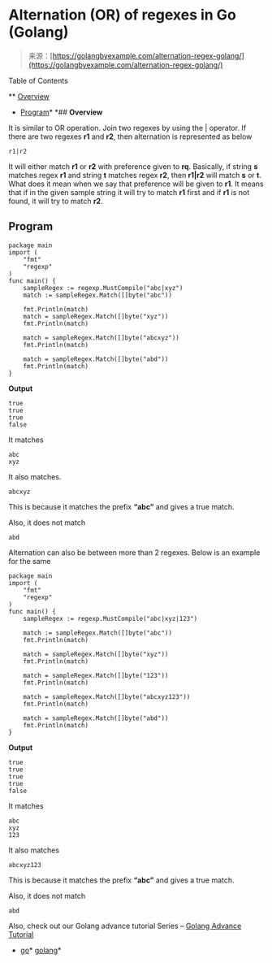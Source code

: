 <!--yml
category: 未分类
date: 2024-10-13 06:36:41
-->

# Alternation (OR) of regexes in Go (Golang)

> 来源：[https://golangbyexample.com/alternation-regex-golang/](https://golangbyexample.com/alternation-regex-golang/)

Table of Contents

 **   [Overview](#Overview "Overview")
*   [Program](#Program "Program")*  *## **Overview**

It is similar to OR operation. Join two regexes by using the | operator. If there are two regexes **r1** and **r2**, then alternation is represented as below

```
r1|r2
```

It will either match **r1** or **r2** with preference given to **rq**. Basically, if string **s** matches regex **r1** and string **t** matches regex **r2**, then **r1|r2** will match **s** or **t**.  What does it mean when we say that preference will be given to **r1**. It means that if in the given sample string it will try to match **r1** first and if **r1** is not found, it will try to match **r2**.

## **Program**

```
package main
import (
    "fmt"
    "regexp"
)
func main() {
    sampleRegex := regexp.MustCompile("abc|xyz")
    match := sampleRegex.Match([]byte("abc"))

    fmt.Println(match)
    match = sampleRegex.Match([]byte("xyz"))
    fmt.Println(match)

    match = sampleRegex.Match([]byte("abcxyz"))
    fmt.Println(match)

    match = sampleRegex.Match([]byte("abd"))
    fmt.Println(match)
}
```

**Output**

```
true
true
true
false
```

It matches

```
abc
xyz
```

It also matches.

```
abcxyz
```

This is because it matches the prefix **“abc”** and gives a true match.

Also, it does not match

```
abd
```

Alternation can also be between more than 2 regexes. Below is an example for the same

```
package main
import (
    "fmt"
    "regexp"
)
func main() {
    sampleRegex := regexp.MustCompile("abc|xyz|123")

    match := sampleRegex.Match([]byte("abc"))
    fmt.Println(match)

    match = sampleRegex.Match([]byte("xyz"))
    fmt.Println(match)

    match = sampleRegex.Match([]byte("123"))
    fmt.Println(match)

    match = sampleRegex.Match([]byte("abcxyz123"))
    fmt.Println(match)

    match = sampleRegex.Match([]byte("abd"))
    fmt.Println(match)
}
```

**Output**

```
true
true
true
true
false
```

It matches

```
abc
xyz
123
```

It also matches

```
abcxyz123
```

This is because it matches the prefix **“abc”** and gives a true match.

Also, it does not match

```
abd
```

Also, check out our Golang advance tutorial Series – [Golang Advance Tutorial](https://golangbyexample.com/golang-comprehensive-tutorial/)

*   [go](https://golangbyexample.com/tag/go/)*   [golang](https://golangbyexample.com/tag/golang/)*